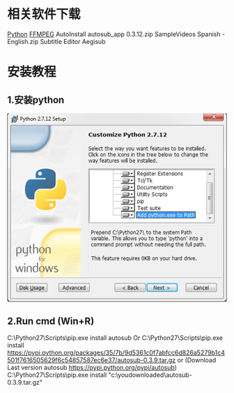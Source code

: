 # 相关软件下载
[Python](https://www.python.org/ftp/python/2.7.12/python-2.7.12.msi)
[FFMPEG]()
AutoInstall autosub_app 0.3.12.zip
SampleVideos Spanish - English.zip
Subtitle Editor Aegisub


# 安装教程
## **1.安装python**
![title](../../.local/static/2020/4/3/安装python.1590582082788.png)
## **2.Run cmd (Win+R)**
C:\Python27\Scripts\pip.exe install autosub
Or
C:\Python27\Scripts\pip.exe install https://pypi.python.org/packages/35/7b/9d5361c0f7abfcc6d826a5279b1c4501f7616505629f6c54857587ec6e37/autosub-0.3.9.tar.gz
or
(Download Last version autosub https://pypi.python.org/pypi/autosub)
C:\Python27\Scripts\pip.exe install "c:\youdownloaded\autosub-0.3.9.tar.gz"

